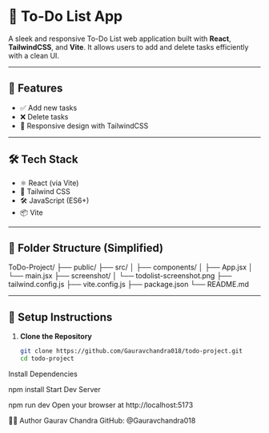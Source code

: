 # 📝 To-Do List App

A sleek and responsive To-Do List web application built with **React**, **TailwindCSS**, and **Vite**. It allows users to add and delete tasks efficiently with a clean UI.

---

## 🚀 Features

- ✅ Add new tasks
- ❌ Delete tasks
- 🎨 Responsive design with TailwindCSS

---

## 🛠️ Tech Stack

- ⚛️ React (via Vite)
- 🎨 Tailwind CSS
- 🛠️ JavaScript (ES6+)
- 📦 Vite

---

## 📂 Folder Structure (Simplified)

ToDo-Project/
├── public/
├── src/
│ ├── components/
│ ├── App.jsx
│ └── main.jsx
├── screenshot/
│ └── todolist-screenshot.png
├── tailwind.config.js
├── vite.config.js
├── package.json
└── README.md

---

## 🔧 Setup Instructions

1. **Clone the Repository**
   ```bash
   git clone https://github.com/Gauravchandra018/todo-project.git
   cd todo-project
Install Dependencies


npm install
Start Dev Server


npm run dev
Open your browser at http://localhost:5173

🙋‍♂️ Author
Gaurav Chandra
GitHub: @Gauravchandra018
